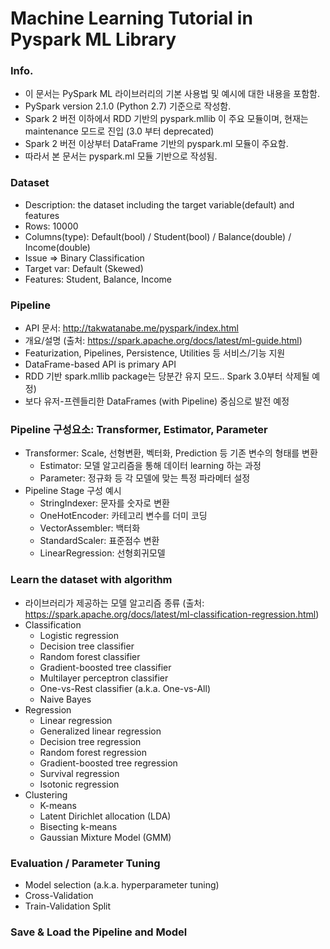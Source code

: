 # Machine Learning Tutorial in Pyspark ML Library

### Info.
  - 이 문서는 PySpark ML 라이브러리의 기본 사용법 및 예시에 대한 내용을 포함함.
  - PySpark version 2.1.0 (Python 2.7) 기준으로 작성함. 
  - Spark 2 버전 이하에서 RDD 기반의 pyspark.mllib 이 주요 모듈이며, 현재는 maintenance 모드로 진입 (3.0 부터 deprecated)
  - Spark 2 버전 이상부터 DataFrame 기반의 pyspark.ml 모듈이 주요함.
  - 따라서 본 문서는 pyspark.ml 모듈 기반으로 작성됨.

### Dataset
  - Description: the dataset including the target variable(default) and features
  - Rows: 10000
  - Columns(type): Default(bool) / Student(bool) / Balance(double) / Income(double)
  - Issue => Binary Classification
  - Target var: Default (Skewed)
  - Features: Student, Balance, Income

### Pipeline
  - API 문서: http://takwatanabe.me/pyspark/index.html
  - 개요/설명 (출처: https://spark.apache.org/docs/latest/ml-guide.html)
  - Featurization, Pipelines, Persistence, Utilities 등 서비스/기능 지원
  - DataFrame-based API is primary API 
  - RDD 기반 spark.mllib package는 당분간 유지 모드.. Spark 3.0부터 삭제될 예정)
  - 보다 유저-프렌들리한 DataFrames (with Pipeline) 중심으로 발전 예정

### Pipeline 구성요소: Transformer, Estimator, Parameter
  - Transformer: Scale, 선형변환, 벡터화, Prediction 등 기존 변수의 형태를 변환
    - Estimator: 모델 알고리즘을 통해 데이터 learning 하는 과정
    - Parameter: 정규화 등 각 모델에 맞는 특정 파라메터 설정
  - Pipeline Stage 구성 예시
    - StringIndexer: 문자를 숫자로 변환
    - OneHotEncoder: 카테고리 변수를 더미 코딩
    - VectorAssembler: 백터화
    - StandardScaler: 표준점수 변환
    - LinearRegression: 선형회귀모델

### Learn the dataset with algorithm
  - 라이브러리가 제공하는 모델 알고리즘 종류 (출처: https://spark.apache.org/docs/latest/ml-classification-regression.html)
  - Classification
    - Logistic regression
    - Decision tree classifier
    - Random forest classifier
    - Gradient-boosted tree classifier
    - Multilayer perceptron classifier
    - One-vs-Rest classifier (a.k.a. One-vs-All)
    - Naive Bayes
  - Regression
    - Linear regression
    - Generalized linear regression
    - Decision tree regression
    - Random forest regression
    - Gradient-boosted tree regression
    - Survival regression
    - Isotonic regression
  - Clustering
    - K-means
    - Latent Dirichlet allocation (LDA)
    - Bisecting k-means
    - Gaussian Mixture Model (GMM)

### Evaluation / Parameter Tuning
  - Model selection (a.k.a. hyperparameter tuning)
  - Cross-Validation
  - Train-Validation Split
  
### Save & Load the Pipeline and Model
